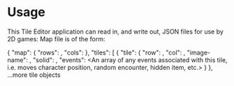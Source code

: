 # Usage

This Tile Editor application can read in, and write out, JSON files for use by 2D games:  Map file is of the form:

{
  "map":
  {
    "rows": <How many rows>,
    "cols": <How many columns>
  },
  "tiles":
  [
    {
      "tile":
      {
        "row": <Which row this tile is in>,
        "col": <Which column this tile is in>,
        "image-name": <Name of your image>,
        "solid": <true or false>,
        "events": <An array of any events associated with this tile, i.e. moves character position, random encounter, hidden item, etc.>
      }
    }, 
    ...more tile objects
